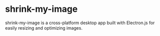 # shrink-my-image
shrink-my-image is a cross-platform desktop app built with Electron.js for easily resizing and optimizing images.
